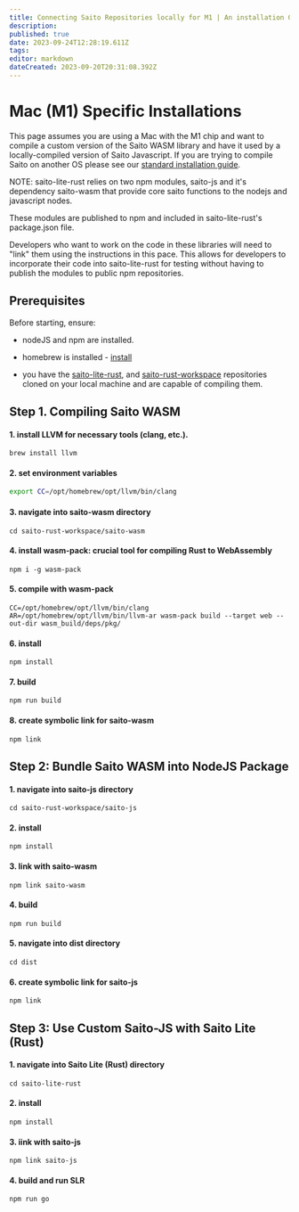 ```yaml
---
title: Connecting Saito Repositories locally for M1 | An installation Guide
description: 
published: true
date: 2023-09-24T12:28:19.611Z
tags: 
editor: markdown
dateCreated: 2023-09-20T20:31:08.392Z
---
```



# Mac (M1) Specific Installations

This page assumes you are using a Mac with the M1 chip and want to compile a custom version of the Saito WASM library and have it used by a locally-compiled version of Saito Javascript. If you are trying to compile Saito on another OS please see our [standard installation guide](/tech/installation).

NOTE: saito-lite-rust relies on two npm modules, saito-js and it's dependency saito-wasm that provide core saito functions to the nodejs and javascript nodes.

These modules are published to npm and included in saito-lite-rust's package.json file.

Developers who want to work on the code in these libraries will need to "link" them using the instructions in this pace. This allows for developers to incorporate their code into saito-lite-rust for testing without having to publish the modules to public npm repositories.

## Prerequisites

Before starting, ensure:

- nodeJS and npm are installed.

- homebrew is installed - [install](https://brew.sh/)

- you have the [saito-lite-rust](https://github.com/SaitoTech/saito-lite-rust), and [saito-rust-workspace](https://github.com/SaitoTech/saito-rust-workspace) repositories cloned on your local machine and are capable of compiling them.


## Step 1. Compiling Saito WASM

#### 1. install LLVM for necessary tools (clang, etc.).
```
brew install llvm
```

#### 2. set environment variables
```bash
export CC=/opt/homebrew/opt/llvm/bin/clang
```

#### 3. navigate into saito-wasm directory
```
cd saito-rust-workspace/saito-wasm
```

#### 4. install wasm-pack: crucial tool for compiling Rust to WebAssembly
```
npm i -g wasm-pack
```

#### 5. compile with wasm-pack
```
CC=/opt/homebrew/opt/llvm/bin/clang AR=/opt/homebrew/opt/llvm/bin/llvm-ar wasm-pack build --target web --out-dir wasm_build/deps/pkg/
```

#### 6. install
```
npm install
```

#### 7. build
```
npm run build
```

#### 8. create symbolic link for saito-wasm
```
npm link 
```

## Step 2: Bundle Saito WASM into NodeJS Package

#### 1. navigate into saito-js directory
```
cd saito-rust-workspace/saito-js
```

#### 2. install  
```
npm install
```

#### 3. link with saito-wasm
```
npm link saito-wasm
```

#### 4. build
```
npm run build
```

#### 5. navigate into dist directory
```
cd dist
```

#### 6. create symbolic link for saito-js
```
npm link
```


## Step 3: Use Custom Saito-JS with Saito Lite (Rust)

#### 1. navigate into Saito Lite (Rust) directory
``` 
cd saito-lite-rust
```

#### 2. install
``` 
npm install
```
#### 3. iink with saito-js
```
npm link saito-js
```

#### 4. build and run SLR
```
npm run go
```


